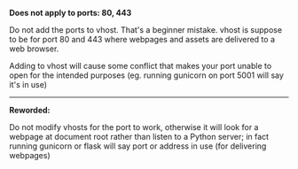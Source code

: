 
**Does not apply to ports: 80, 443**

Do not add the ports to vhost. That's a beginner mistake. vhost is suppose to be for port 80 and 443 where webpages and assets are delivered to a web browser.

Adding to vhost will cause some conflict that makes your port unable to open for the intended purposes (eg. running gunicorn on port 5001 will say it's in use)

---

**Reworded:**

Do not modify vhosts for the port to work, otherwise it will look for a webpage at document root rather than listen to a Python server; in fact running gunicorn or flask will say port or address in use (for delivering webpages)